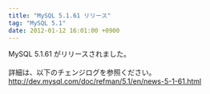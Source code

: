 ```yaml
---
title: "MySQL 5.1.61 リリース"
tag: "MySQL 5.1"
date: 2012-01-12 16:01:00 +0900
---
```


MySQL 5.1.61 がリリースされました。<br>
<br>
詳細は、以下のチェンジログを参照ください。<br>
http://dev.mysql.com/doc/refman/5.1/en/news-5-1-61.html<br>
<br>
<br>
